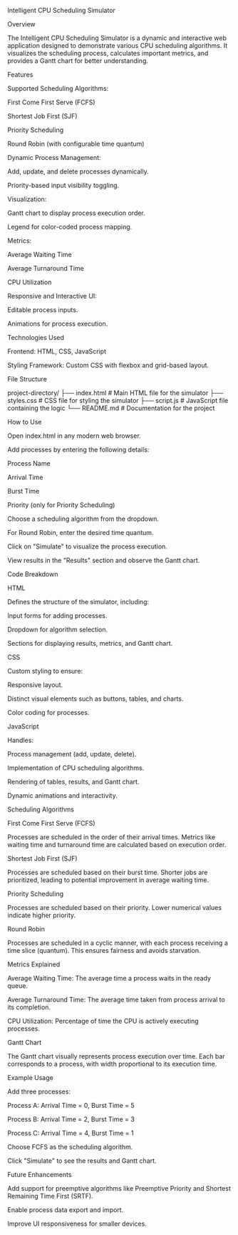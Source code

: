 Intelligent CPU Scheduling Simulator

Overview

The Intelligent CPU Scheduling Simulator is a dynamic and interactive web application designed to demonstrate various CPU scheduling algorithms. It visualizes the scheduling process, calculates important metrics, and provides a Gantt chart for better understanding.

Features

Supported Scheduling Algorithms:

First Come First Serve (FCFS)

Shortest Job First (SJF)

Priority Scheduling

Round Robin (with configurable time quantum)

Dynamic Process Management:

Add, update, and delete processes dynamically.

Priority-based input visibility toggling.

Visualization:

Gantt chart to display process execution order.

Legend for color-coded process mapping.

Metrics:

Average Waiting Time

Average Turnaround Time

CPU Utilization

Responsive and Interactive UI:

Editable process inputs.

Animations for process execution.

Technologies Used

Frontend: HTML, CSS, JavaScript

Styling Framework: Custom CSS with flexbox and grid-based layout.

File Structure

project-directory/
├── index.html       # Main HTML file for the simulator
├── styles.css       # CSS file for styling the simulator
├── script.js        # JavaScript file containing the logic
└── README.md        # Documentation for the project

How to Use

Open index.html in any modern web browser.

Add processes by entering the following details:

Process Name

Arrival Time

Burst Time

Priority (only for Priority Scheduling)

Choose a scheduling algorithm from the dropdown.

For Round Robin, enter the desired time quantum.

Click on "Simulate" to visualize the process execution.

View results in the "Results" section and observe the Gantt chart.

Code Breakdown

HTML

Defines the structure of the simulator, including:

Input forms for adding processes.

Dropdown for algorithm selection.

Sections for displaying results, metrics, and Gantt chart.

CSS

Custom styling to ensure:

Responsive layout.

Distinct visual elements such as buttons, tables, and charts.

Color coding for processes.

JavaScript

Handles:

Process management (add, update, delete).

Implementation of CPU scheduling algorithms.

Rendering of tables, results, and Gantt chart.

Dynamic animations and interactivity.

Scheduling Algorithms

First Come First Serve (FCFS)

Processes are scheduled in the order of their arrival times. Metrics like waiting time and turnaround time are calculated based on execution order.

Shortest Job First (SJF)

Processes are scheduled based on their burst time. Shorter jobs are prioritized, leading to potential improvement in average waiting time.

Priority Scheduling

Processes are scheduled based on their priority. Lower numerical values indicate higher priority.

Round Robin

Processes are scheduled in a cyclic manner, with each process receiving a time slice (quantum). This ensures fairness and avoids starvation.

Metrics Explained

Average Waiting Time: The average time a process waits in the ready queue.

Average Turnaround Time: The average time taken from process arrival to its completion.

CPU Utilization: Percentage of time the CPU is actively executing processes.

Gantt Chart

The Gantt chart visually represents process execution over time. Each bar corresponds to a process, with width proportional to its execution time.

Example Usage

Add three processes:

Process A: Arrival Time = 0, Burst Time = 5

Process B: Arrival Time = 2, Burst Time = 3

Process C: Arrival Time = 4, Burst Time = 1

Choose FCFS as the scheduling algorithm.

Click "Simulate" to see the results and Gantt chart.

Future Enhancements

Add support for preemptive algorithms like Preemptive Priority and Shortest Remaining Time First (SRTF).

Enable process data export and import.

Improve UI responsiveness for smaller devices.

